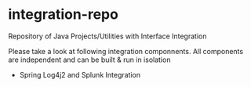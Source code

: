 # integration-repo
Repository of Java Projects/Utilities with Interface Integration

Please take a look at following integration componnents. All components are independent and can be built & run in isolation
* Spring Log4j2 and Splunk Integration
